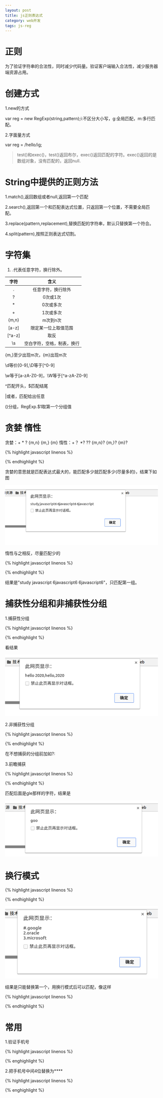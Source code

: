```yaml
---
layout: post
title: js正则表达式
category: web开发
tags: js-reg
---
```


# 正则

为了验证字符串的合法性，同时减少代码量。验证客户端输入合法性，减少服务器端资源占用。

# 创建方式

1.new的方式

var reg = new RegExp(string,pattern);i:不区分大小写，g:全局匹配，m:多行匹配。

2.字面量方式

var reg = /hello/ig;

> test()和exec()，test()返回布尔，exec()返回匹配的字符。exec()返回的是数组对象，没有匹配的，返回null.

# String中提供的正则方法

1.match(),返回数组或者null,返回第一个匹配

2.search(),返回第一个和匹配表达式位置，只返回第一个位置，不需要全局匹配。

3.replace(pattern,replacement),替换匹配的字符串，默认只替换第一个符合。

4.split(pattern),按照正则表达式切割。

# 字符集

1. .代表任意字符，换行除外。

| 字符 | 含义 |
| :---: | :--: |
| . |  任意字符，换行除外 |
| ? |  0次或1次 |
| * |  0次或多次 |
| + |  1次或多次 |
| {m,n} |  m次到n次 |
| [a-z] |  限定某一位上取值范围 |
| [^a-z] |  取反 |
| \s |  空白字符，空格，制表，换行 |

{m,}至少出现m次，{m}出现m次

\d等价[0-9],\D等于[^0-9]

\w等于[a-zA-Z0-9]，\W等于[^a-zA-Z0-9]

^匹配开头，$匹配结尾

|或者，匹配给出任意

()分组，RegExp.$1取第一个分组值

# 贪婪 惰性

贪婪：+ * ? {m,n} {m,} {m} 惰性：+？ *? ?? {m,n}? {m,}? {m}?

{% highlight javascript linenos %}
<script type="text/javascript">

	var reg = /6(.*)6/;
	var str = "study 6javascript6 6javascript6 6javascript6";
	alert(str.replace(reg,'$1'));

</script>
{% endhighlight %}

贪婪的意思就是匹配表达式最大的，能匹配多少就匹配多少(尽量多的)，结果下如图

![](../assets/reg.png)

惰性与之相反，尽量匹配少的

{% highlight javascript linenos %}
<script type="text/javascript">

	var reg = /6(.*?)6/;
	var str = "study 6javascript6 6javascript6 6javascript6";
	alert(str.replace(reg,'$1'));

</script>
{% endhighlight %}

结果是"study javascript 6javascript6 6javascript6"，只匹配第一组。

# 捕获性分组和非捕获性分组

1.捕获性分组

{% highlight javascript linenos %}
<script type="text/javascript">
	var reg = /([a-z]+)\s(\d{4})/;
	var str = "hello 2020";
	alert(reg.exec(str));
</script>
{% endhighlight %}

看结果

![](../assets/capture.png)

2.非捕获性分组

{% highlight javascript linenos %}
<script type="text/javascript">
	var reg = /([a-z]+)\s(?:\d{4})/;
	var str = "hello 2020";
	alert(reg.exec(str));
</script>
{% endhighlight %}

在不想捕获的分组前加如?:

3.前瞻捕获

{% highlight javascript linenos %}
<script type="text/javascript">
	var reg = /goo(?=gle)/;
	var str = "google";
	alert(reg.exec(str));
</script>
{% endhighlight %}

匹配后面是gle那样的字符，结果是

![](../assets/front-cap.png)

# 换行模式

{% highlight javascript linenos %}
<script type="text/javascript">
	var reg = /^\d+/;
	var str = "1.google\n2.oracle\n3.microsoft";
	alert(str.replace(reg,"#"));
</script>
{% endhighlight %}

![](../assets/wrap.png)

结果是只能替换第一个，用换行模式后可以匹配，像这样

{% highlight javascript linenos %}
<script type="text/javascript">
	var reg = /^\d+/m;
	var str = "1.google\n2.oracle\n3.microsoft";
	alert(str.replace(reg,"#"));
</script>
{% endhighlight %}

# 常用

1.验证手机号

{% highlight javascript linenos %}
<script type="text/javascript">
	var reg = /^1[3578]\d{9}$/;
	var str = "13947583746";
	alert(reg.test(str));
</script>
{% enghighlight %}

2.把手机号中间4位替换为****

{% highlight javascript linenos %}
<script type="text/javascript">
	var reg = /(\d{3})\d{4}(\d{3})/;
	var num = "13852289809";
	alert(num.replace(reg,'$1****$2'));
</script>
{% enghighlight %}

